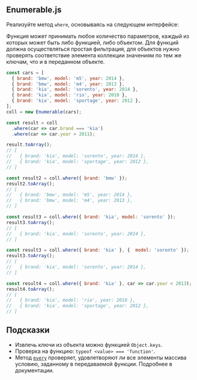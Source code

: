 ## Enumerable.js

Реализуйте метод `where`, основываясь на следующем интерфейсе:

Функция может принимать любое количество параметров, каждый из которых может быть либо функцией, либо объектом. Для функций должна осуществляться простая фильтрация, для объектов нужно проверять соответствие элемента коллекции значениям по тем же ключам, что и в переданном объекте.

```js
const cars = [
  { brand: 'bmw', model: 'm5', year: 2014 },
  { brand: 'bmw', model: 'm4', year: 2013 },
  { brand: 'kia', model: 'sorento', year: 2014 },
  { brand: 'kia', model: 'rio', year: 2010 },
  { brand: 'kia', model: 'sportage', year: 2012 },
];
coll = new Enumerable(cars);

const result = coll
  .where(car => car.brand === 'kia')
  .where(car => car.year > 2011);

result.toArray();
// [
//   { brand: 'kia', model: 'sorento', year: 2014 },
//   { brand: 'kia', model: 'sportage', year: 2012 },
// ]

const result2 = coll.where({ brand: 'bmw' });
result2.toArray();
// [
//   { brand: 'bmw', model: 'm5', year: 2014 },
//   { brand: 'bmw', model: 'm4', year: 2013 },
// ]

const result3 = coll.where({ brand: 'kia', model: 'sorento' });
result3.toArray();
// [
//   { brand: 'kia', model: 'sorento', year: 2014 },
// ]

const result3 = coll.where({ brand: 'kia' }, {  model: 'sorento' });
result3.toArray();
// [
//   { brand: 'kia', model: 'sorento', year: 2014 },
// ]

const result4 = coll.where({ brand: 'kia' }, car => car.year < 2013);
result4.toArray();
// [
//   { brand: 'kia', model: 'rio', year: 2010 },
//   { brand: 'kia', model: 'sportage', year: 2012 },
// ]
```

## Подсказки
* Извлечь ключи из объекта можно функцией `Object.keys`.
* Проверка на функцию: `typeof <value> === 'function'`.
* Метод [`every`](https://developer.mozilla.org/ru/docs/Web/JavaScript/Reference/Global_Objects/Array/every) проверяет, удовлетворяют ли все элементы массива условию, заданному в передаваемой функции. Подробнее в документации.
